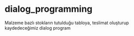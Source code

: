 # dialog_programming
Malzeme bazlı stokların tutulduğu tabloya, teslimat oluşturup kaydedeceğimiz dialog program
